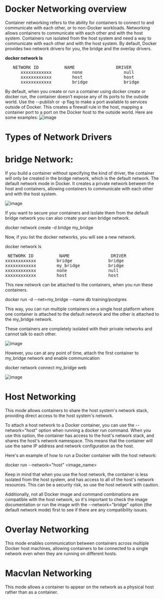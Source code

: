 # Docker Networking overview
Container networking refers to the ability for containers to connect to and communicate with each other, or to non-Docker workloads.
Networking allows containers to communicate with each other and with the host system. Containers run isolated from the host system and need a way to communicate with each other and with the host system.
By default, Docker provides two network drivers for you, the bridge and the overlay drivers.

**docker network ls**

<pre>   NETWORK ID          NAME                DRIVER
      xxxxxxxxxxxx        none                null
      xxxxxxxxxxxx        host                host
      xxxxxxxxxxxx        bridge              bridge</pre>


 By default, when you create or run a container using docker create or docker run, the container doesn’t expose any of its ports to the outside world. Use the --publish or -p flag to make a port available to services outside of Docker. This creates a firewall rule in the host, mapping a container port to a port on the Docker host to the outside world. Here are some examples:
![image](https://github.com/Manoj123-github/Docker/assets/76830665/00329597-88d0-440e-a99b-e5e1d5b4305d)

 
# Types of Network Drivers
# bridge Network: 
If you build a container without specifying the kind of driver, the container will only be created in the bridge network, which is the default network. 
The default network mode in Docker. It creates a private network between the host and containers, allowing containers to communicate with each other and with the host system.

![image](https://github.com/Manoj123-github/Docker/assets/76830665/fc358b16-6442-4ae5-ba50-e546acf2cd57)


If you want to secure your containers and isolate them from the default bridge network you can also create your own bridge network.

docker network create -d bridge my_bridge

Now, if you list the docker networks, you will see a new network.

docker network ls

<pre> NETWORK ID          NAME                DRIVER
xxxxxxxxxxxx        bridge              bridge
xxxxxxxxxxxx        my_bridge           bridge
xxxxxxxxxxxx        none                null
xxxxxxxxxxxx        host                host</pre>

This new network can be attached to the containers, when you run these containers.

docker run -d --net=my_bridge --name db training/postgres

This way, you can run multiple containers on a single host platform where one container is attached to the default network and the other is attached to the my_bridge network.

These containers are completely isolated with their private networks and cannot talk to each other.


![image](https://github.com/Manoj123-github/Docker/assets/76830665/3aadcc02-2135-4924-ada7-33721aaf6ec1)

However, you can at any point of time, attach the first container to my_bridge network and enable communication

docker network connect my_bridge web

![image](https://github.com/Manoj123-github/Docker/assets/76830665/345bc29f-a98f-4bcb-a360-7519bd7ab36f)

# Host Networking

This mode allows containers to share the host system's network stack, providing direct access to the host system's network.

To attach a host network to a Docker container, you can use the --network="host" option when running a docker run command. When you use this option, the container has access to the host's network stack, and shares the host's network namespace. This means that the container will use the same IP address and network configuration as the host.

Here's an example of how to run a Docker container with the host network:

docker run --network="host" <image_name> <command>

Keep in mind that when you use the host network, the container is less isolated from the host system, and has access to all of the host's network resources. This can be a security risk, so use the host network with caution.

Additionally, not all Docker image and command combinations are compatible with the host network, so it's important to check the image documentation or run the image with the --network="bridge" option (the default network mode) first to see if there are any compatibility issues.
# Overlay Networking

This mode enables communication between containers across multiple Docker host machines, allowing containers to be connected to a single network even when they are running on different hosts.
# Macvlan Networking

This mode allows a container to appear on the network as a physical host rather than as a container.
    
